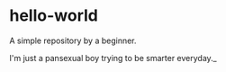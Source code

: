 # hello-world
A simple repository by a beginner.

I'm just a pansexual boy trying to be smarter everyday._
